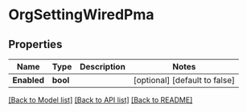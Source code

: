 # OrgSettingWiredPma

## Properties
Name | Type | Description | Notes
------------ | ------------- | ------------- | -------------
**Enabled** | **bool** |  | [optional] [default to false]

[[Back to Model list]](../README.md#documentation-for-models) [[Back to API list]](../README.md#documentation-for-api-endpoints) [[Back to README]](../README.md)

